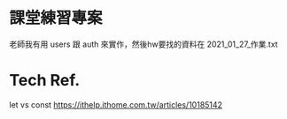 # 課堂練習專案
老師我有用 users 跟 auth 來實作，然後hw要找的資料在 2021_01_27_作業.txt

# Tech Ref.
let vs const
https://ithelp.ithome.com.tw/articles/10185142